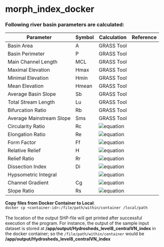 # morph_index_docker

### Following river basin parameters are calculated:

| Parameter | Symbol | Calculation | Reference |
| --- | --- | ---| --- |
| Basin Area | A | GRASS Tool | |
| Basin Perimeter | P | GRASS Tool | |
| Main Channel Length | MCL | GRASS Tool | |
| Maximal Elevation | Hmax | GRASS Tool | |
| Minimal Elevation | Hmin | GRASS Tool | |
| Mean Elevation | Hmean | GRASS Tool | |
| Average Basin Slope | Sb | GRASS Tool | |
| Total Stream Length | Lu | GRASS Tool | |
| Bifurcation Ratio | Rb | GRASS Tool | |
| Average Mainstream Slope | Sms | GRASS Tool | |
| Circularity Ratio | Rc | ![equation](https://latex.codecogs.com/gif.latex?\dpi{150}\frac{4\pi*A}{P^2}) | |
| Elongation Ratio | Re | ![equation](https://latex.codecogs.com/gif.latex?\dpi{150}\frac{2*\sqrt{\frac{A}{\pi}}}{MCL}) | |
| Form Factor | Ff | ![equation](https://latex.codecogs.com/gif.latex?\dpi{150}\frac{A}{MCL^2}) | |
| Relative Relief | H | ![equation](https://latex.codecogs.com/gif.latex?\dpi{150}H_{max}-H_{min}) | |
| Relief Ratio | Rr | ![equation](https://latex.codecogs.com/gif.latex?\dpi{150}\frac{H}{MCL}) | |
| Dissection Index | Di | ![equation](https://latex.codecogs.com/gif.latex?\dpi{150}\frac{H}{H_{max}}) | |
| Hypsometric Integral | | ![equation](https://latex.codecogs.com/gif.latex?\dpi{150}\frac{H_{mean}-H_{min}}{H}) | |
| Channel Gradient | Cg | ![equation](https://latex.codecogs.com/gif.latex?\dpi{150}\frac{H}{\frac{\pi}{2}*\frac{\frac{Lu}{Lu-1}}{Rb}}) | |
| Slope Ratio | Rs| ![equation](https://latex.codecogs.com/gif.latex?\dpi{150}\frac{S_{ms}}{S_{b}}) | |


__Copy files from Docker Container to Local__:<br>
`docker cp <container-id>:/file/path/within/container /local/path`
<br><br>
The location of the output SHP-file will get printed after successful execution of the program. For instance, the output of the sample input dataset is stored at **/app/output/Hydrosheds_level8_centralVN_index** in the docker container; so the 
`/file/path/within/container` 
would be **/app/output/Hydrosheds_level8_centralVN_index**
